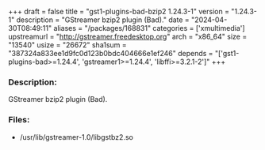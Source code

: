 +++
draft = false
title = "gst1-plugins-bad-bzip2 1.24.3-1"
version = "1.24.3-1"
description = "GStreamer bzip2 plugin (Bad)."
date = "2024-04-30T08:49:11"
aliases = "/packages/168831"
categories = ['xmultimedia']
upstreamurl = "http://gstreamer.freedesktop.org"
arch = "x86_64"
size = "13540"
usize = "26672"
sha1sum = "387324a833ee1d9fc0d123b0bdc404666e1ef246"
depends = "['gst1-plugins-bad>=1.24.4', 'gstreamer1>=1.24.4', 'libffi>=3.2.1-2']"
+++
### Description: 
GStreamer bzip2 plugin (Bad).

### Files: 
* /usr/lib/gstreamer-1.0/libgstbz2.so
